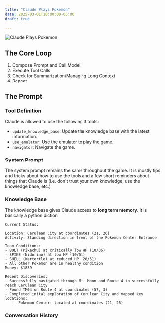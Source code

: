 ```yaml
---
title: "Claude Plays Pokemon"
date: 2025-03-01T10:00:00-05:00
draft: true

---
```



![Claude Plays Pokemon](/assets/images/claude-plays-pokemon/claude-plays-pokemon.png)

## The Core Loop


1. Compose Prompt and Call Model
2. Execute Tool Calls
3. Check for Summarization/Managing Long Context
4. Repeat



## The Prompt



### Tool Definition
   
Claude is allowed to use the following 3 tools:
- `update_knowledge_base`: Update the knowledge base with the latest information.
- `use_emulator`: Use the emulator to play the game.
- `navigator`: Navigate the game.

### System Prompt


The system prompt remains the same throughout the game. It is mostly tips and tricks about how to use the tools and a few short reminders about things that Claude is (i.e. don't trust your own knowledge, use the knowledge base, etc.)


### Knowledge Base

The knowledge base gives Claude access to **long term memory**. It is basically a python diction

```
Current Status:

Location: Cerulean City at coordinates (21, 26)
Activity: Standing direction in front of the Pokemon Center Entrance

Team Conditions:
- BOLT (Pikachu) at critically low HP (10/36)
- SPIKE (Nidorino) at low HP (10/51)
- SHELL (Wartortle) at reduced HP (28/51)
- All other Pokemon are in healthy condition
Money: $1839

Recent Discoveries:
- Successfully navigated through Mt. Moon and Route 4 to successfully reach Cerulean City
- Found TM04 on Route 4 at coordinates (57, 3)
- Completed inital exploration of Cerulean City and mapped key locations:
    - Pokemon Center: located at coordinates (21, 26)
```

### Conversation History 





